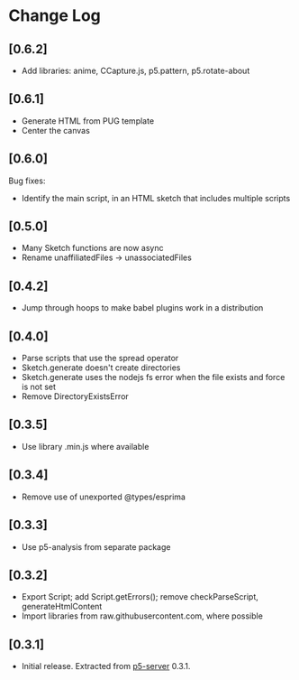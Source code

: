 # Change Log

## [0.6.2]

- Add libraries: anime, CCapture.js, p5.pattern, p5.rotate-about

## [0.6.1]

- Generate HTML from PUG template
- Center the canvas

## [0.6.0]

Bug fixes:

- Identify the main script, in an HTML sketch that includes multiple scripts

## [0.5.0]

- Many Sketch functions are now async
- Rename unaffiliatedFiles -> unassociatedFiles

## [0.4.2]

- Jump through hoops to make babel plugins work in a distribution

## [0.4.0]

- Parse scripts that use the spread operator
- Sketch.generate doesn't create directories
- Sketch.generate uses the nodejs fs error when the file exists and force is not set
- Remove DirectoryExistsError

## [0.3.5]

- Use library .min.js where available

## [0.3.4]

- Remove use of unexported @types/esprima

## [0.3.3]

- Use p5-analysis from separate package

## [0.3.2]

- Export Script; add Script.getErrors(); remove checkParseScript, generateHtmlContent
- Import libraries from raw.githubusercontent.com, where possible

## [0.3.1]

- Initial release. Extracted from [p5-server](https://www.npmjs.com/package/p5-server) 0.3.1.
